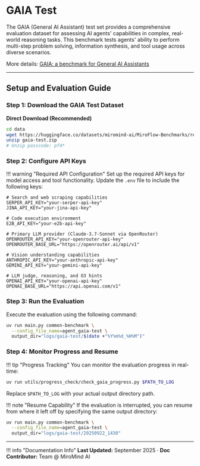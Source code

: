 # GAIA Test

The GAIA (General AI Assistant) test set provides a comprehensive evaluation dataset for assessing AI agents' capabilities in complex, real-world reasoning tasks. This benchmark tests agents' ability to perform multi-step problem solving, information synthesis, and tool usage across diverse scenarios.

More details: [GAIA: a benchmark for General AI Assistants](https://arxiv.org/abs/2311.12983)


---

## Setup and Evaluation Guide

### Step 1: Download the GAIA Test Dataset

**Direct Download (Recommended)**

```bash
cd data
wget https://huggingface.co/datasets/miromind-ai/MiroFlow-Benchmarks/resolve/main/gaia-test.zip
unzip gaia-test.zip
# Unzip passcode: pf4*
```

### Step 2: Configure API Keys

!!! warning "Required API Configuration"
    Set up the required API keys for model access and tool functionality. Update the `.env` file to include the following keys:

```env title=".env Configuration"
# Search and web scraping capabilities
SERPER_API_KEY="your-serper-api-key"
JINA_API_KEY="your-jina-api-key"

# Code execution environment
E2B_API_KEY="your-e2b-api-key"

# Primary LLM provider (Claude-3.7-Sonnet via OpenRouter)
OPENROUTER_API_KEY="your-openrouter-api-key"
OPENROUTER_BASE_URL="https://openrouter.ai/api/v1"

# Vision understanding capabilities
ANTHROPIC_API_KEY="your-anthropic-api-key"
GEMINI_API_KEY="your-gemini-api-key"

# LLM judge, reasoning, and O3 hints
OPENAI_API_KEY="your-openai-api-key"
OPENAI_BASE_URL="https://api.openai.com/v1"
```

### Step 3: Run the Evaluation

Execute the evaluation using the following command:

```bash title="Run GAIA Test Evaluation"
uv run main.py common-benchmark \
  --config_file_name=agent_gaia-test \
  output_dir="logs/gaia-test/$(date +"%Y%m%d_%H%M")"
```

### Step 4: Monitor Progress and Resume

!!! tip "Progress Tracking"
    You can monitor the evaluation progress in real-time:

```bash title="Check Progress"
uv run utils/progress_check/check_gaia_progress.py $PATH_TO_LOG
```

Replace `$PATH_TO_LOG` with your actual output directory path.

!!! note "Resume Capability"
    If the evaluation is interrupted, you can resume from where it left off by specifying the same output directory:

```bash title="Resume Interrupted Evaluation"
uv run main.py common-benchmark \
  --config_file_name=agent_gaia-test \
  output_dir="logs/gaia-test/20250922_1430"
```

---

!!! info "Documentation Info"
    **Last Updated:** September 2025 · **Doc Contributor:** Team @ MiroMind AI